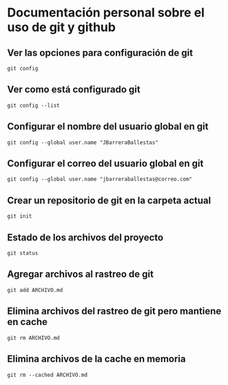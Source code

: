 # Documentación personal sobre el uso de git y github

## Ver las opciones para configuración de git

```
git config
```
## Ver como está configurado git

```
git config --list
```

## Configurar el nombre del usuario global en git

```
git config --global user.name "JBarreraBallestas"
```

## Configurar el correo del usuario global en git

```
git config --global user.name "jbarreraballestas@correo.com"
```

## Crear un repositorio de git en la carpeta actual

```
git init
```

## Estado de los archivos del proyecto

```
git status
```

## Agregar archivos al rastreo de git

```
git add ARCHIVO.md
```

## Elimina archivos del rastreo de git pero mantiene en cache

```
git rm ARCHIVO.md
```

## Elimina archivos de la cache en memoria

```
git rm --cached ARCHIVO.md
```


